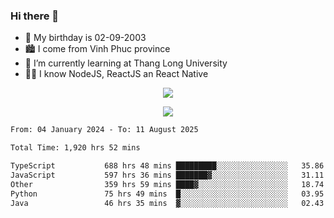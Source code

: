 ### Hi there 👋
- 🎂 My birthday is 02-09-2003
- 🏙️ I come from Vinh Phuc province
- 🌱 I’m currently learning at Thang Long University
- 🧑‍💻 I know NodeJS, ReactJS an React Native
<p align="center"><img src="https://github-readme-stats.vercel.app/api?username=tmquang0209&show_icons=true&theme=gradient"></p>
<p align="center"><img src="https://github-readme-stats.vercel.app/api/top-langs/?username=tmquang0209&hide=scss,css&langs_count=10"></p>
<!--START_SECTION:waka-->

```txt
From: 04 January 2024 - To: 11 August 2025

Total Time: 1,920 hrs 52 mins

TypeScript           688 hrs 48 mins █████████░░░░░░░░░░░░░░░░   35.86 %
JavaScript           597 hrs 36 mins ███████▓░░░░░░░░░░░░░░░░░   31.11 %
Other                359 hrs 59 mins ████▓░░░░░░░░░░░░░░░░░░░░   18.74 %
Python               75 hrs 49 mins  █░░░░░░░░░░░░░░░░░░░░░░░░   03.95 %
Java                 46 hrs 35 mins  ▓░░░░░░░░░░░░░░░░░░░░░░░░   02.43 %
```

<!--END_SECTION:waka-->
